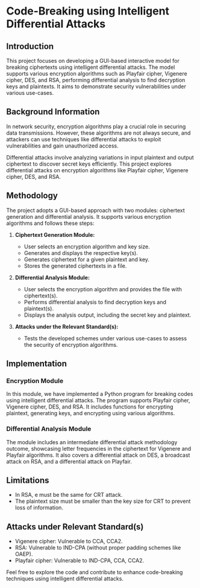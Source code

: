 # Code-Breaking using Intelligent Differential Attacks

## Introduction

This project focuses on developing a GUI-based interactive model for breaking ciphertexts using intelligent differential attacks. The model supports various encryption algorithms such as Playfair cipher, Vigenere cipher, DES, and RSA, performing differential analysis to find decryption keys and plaintexts. It aims to demonstrate security vulnerabilities under various use-cases.

## Background Information

In network security, encryption algorithms play a crucial role in securing data transmissions. However, these algorithms are not always secure, and attackers can use techniques like differential attacks to exploit vulnerabilities and gain unauthorized access.

Differential attacks involve analyzing variations in input plaintext and output ciphertext to discover secret keys efficiently. This project explores differential attacks on encryption algorithms like Playfair cipher, Vigenere cipher, DES, and RSA.

## Methodology

The project adopts a GUI-based approach with two modules: ciphertext generation and differential analysis. It supports various encryption algorithms and follows these steps:

1. **Ciphertext Generation Module:**
   - User selects an encryption algorithm and key size.
   - Generates and displays the respective key(s).
   - Generates ciphertext for a given plaintext and key.
   - Stores the generated ciphertexts in a file.

2. **Differential Analysis Module:**
   - User selects the encryption algorithm and provides the file with ciphertext(s).
   - Performs differential analysis to find decryption keys and plaintext(s).
   - Displays the analysis output, including the secret key and plaintext.

3. **Attacks under the Relevant Standard(s):**
   - Tests the developed schemes under various use-cases to assess the security of encryption algorithms.

## Implementation

### Encryption Module

In this module, we have implemented a Python program for breaking codes using intelligent differential attacks. The program supports Playfair cipher, Vigenere cipher, DES, and RSA. It includes functions for encrypting plaintext, generating keys, and encrypting using various algorithms.

### Differential Analysis Module

The module includes an intermediate differential attack methodology outcome, showcasing letter frequencies in the ciphertext for Vigenere and Playfair algorithms. It also covers a differential attack on DES, a broadcast attack on RSA, and a differential attack on Playfair.

## Limitations

- In RSA, e must be the same for CRT attack.
- The plaintext size must be smaller than the key size for CRT to prevent loss of information.

## Attacks under Relevant Standard(s)

- Vigenere cipher: Vulnerable to CCA, CCA2.
- RSA: Vulnerable to IND-CPA (without proper padding schemes like OAEP).
- Playfair cipher: Vulnerable to IND-CPA, CCA, CCA2.

Feel free to explore the code and contribute to enhance code-breaking techniques using intelligent differential attacks.

